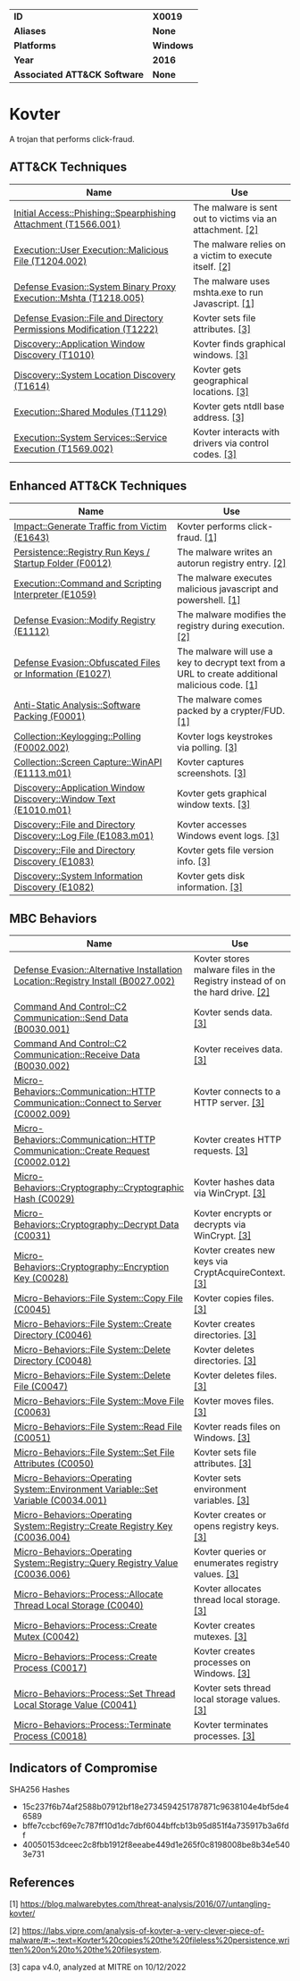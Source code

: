 <table>
<tr>
<td><b>ID</b></td>
<td><b>X0019</b></td>
</tr>
<tr>
<td><b>Aliases</b></td>
<td><b>None</b></td>
</tr>
<tr>
<td><b>Platforms</b></td>
<td><b>Windows</b></td>
</tr>
<tr>
<td><b>Year</b></td>
<td><b>2016</b></td>
</tr>
<tr>
<td><b>Associated ATT&CK Software</b></td>
<td><b>None</b></td>
</tr>
</table>


# Kovter

A trojan that performs click-fraud.


## ATT&CK Techniques

|Name|Use|
|---|---|
|[Initial Access::Phishing::Spearphishing Attachment (T1566.001)](https://attack.mitre.org/techniques/T1566/001/)|The malware is sent out to victims via an attachment. [[2]](#2)|
|[Execution::User Execution::Malicious File (T1204.002)](https://attack.mitre.org/techniques/T1204/002/)|The malware relies on a victim to execute itself. [[2]](#2)|
|[Defense Evasion::System Binary Proxy Execution::Mshta (T1218.005)](https://attack.mitre.org/techniques/T1218/005/)|The malware uses mshta.exe to run Javascript. [[1]](#1)|
|[Defense Evasion::File and Directory Permissions Modification (T1222)](https://attack.mitre.org/techniques/T1222)|Kovter sets file attributes. [[3]](#3)|
|[Discovery::Application Window Discovery (T1010)](https://attack.mitre.org/techniques/T1010)|Kovter finds graphical windows. [[3]](#3)|
|[Discovery::System Location Discovery (T1614)](https://attack.mitre.org/techniques/T1614)|Kovter gets geographical locations. [[3]](#3)|
|[Execution::Shared Modules (T1129)](https://attack.mitre.org/techniques/T1129)|Kovter gets ntdll base address. [[3]](#3)|
|[Execution::System Services::Service Execution (T1569.002)](https://attack.mitre.org/techniques/T1569/002)|Kovter interacts with drivers via control codes. [[3]](#3)|

## Enhanced ATT&CK Techniques

|Name|Use|
|---|---|
|[Impact::Generate Traffic from Victim (E1643)](../impact/generate-traffic-from-victim.md)|Kovter performs click-fraud. [[1]](#1)|
|[Persistence::Registry Run Keys / Startup Folder (F0012)](../persistence/registry-run-keys-startup-folder.md)|The malware writes an autorun registry entry. [[2]](#2)|
|[Execution::Command and Scripting Interpreter (E1059)](../execution/command-and-scripting-interpreter.md)|The malware executes malicious javascript and powershell. [[1]](#1)|
|[Defense Evasion::Modify Registry (E1112)](../defense-evasion/modify-registry.md)|The malware modifies the registry during execution. [[2]](#2)|
|[Defense Evasion::Obfuscated Files or Information (E1027)](../defense-evasion/obfuscated-files-or-information.md)|The malware will use a key to decrypt text from a URL to create additional malicious code. [[1]](#1)|
|[Anti-Static Analysis::Software Packing (F0001)](../anti-static-analysis/software-packing.md)|The malware comes packed by a crypter/FUD. [[1]](#1)|
|[Collection::Keylogging::Polling (F0002.002)](../collection/keylogging.md)|Kovter logs keystrokes via polling. [[3]](#3)|
|[Collection::Screen Capture::WinAPI (E1113.m01)](../collection/screen-capture.md)|Kovter captures screenshots. [[3]](#3)|
|[Discovery::Application Window Discovery::Window Text (E1010.m01)](../discovery/application-window-discovery.md)|Kovter gets graphical window texts. [[3]](#3)|
|[Discovery::File and Directory Discovery::Log File (E1083.m01)](../discovery/file-and-directory-discovery.md)|Kovter accesses Windows event logs. [[3]](#3)|
|[Discovery::File and Directory Discovery (E1083)](../discovery/file-and-directory-discovery.md)|Kovter gets file version info. [[3]](#3)|
|[Discovery::System Information Discovery (E1082)](../discovery/system-information-discovery.md)|Kovter gets disk information. [[3]](#3)|


## MBC Behaviors

|Name|Use|
|---|---|
|[Defense Evasion::Alternative Installation Location::Registry Install (B0027.002)](../defense-evasion/alternative-installation-location.md)|Kovter stores malware files in the Registry instead of on the hard drive. [[2]](#2)|
|[Command And Control::C2 Communication::Send Data (B0030.001)](../command-and-control/c2-communication.md)|Kovter sends data. [[3]](#3)|
|[Command And Control::C2 Communication::Receive Data (B0030.002)](../command-and-control/c2-communication.md)|Kovter receives data. [[3]](#3)|
|[Micro-Behaviors::Communication::HTTP Communication::Connect to Server (C0002.009)](../micro-behaviors/communication/http-communication.md)|Kovter connects to a HTTP server. [[3]](#3)|
|[Micro-Behaviors::Communication::HTTP Communication::Create Request (C0002.012)](../micro-behaviors/communication/http-communication.md)|Kovter creates HTTP requests. [[3]](#3)|
|[Micro-Behaviors::Cryptography::Cryptographic Hash (C0029)](../micro-behaviors/cryptography/cryptographic-hash.md)|Kovter hashes data via WinCrypt. [[3]](#3)|
|[Micro-Behaviors::Cryptography::Decrypt Data (C0031)](../micro-behaviors/cryptography/decrypt-data.md)|Kovter encrypts or decrypts via WinCrypt. [[3]](#3)|
|[Micro-Behaviors::Cryptography::Encryption Key (C0028)](../micro-behaviors/cryptography/encryption-key.md)|Kovter creates new keys via CryptAcquireContext. [[3]](#3)|
|[Micro-Behaviors::File System::Copy File (C0045)](../micro-behaviors/file-system/copy-file.md)|Kovter copies files. [[3]](#3)|
|[Micro-Behaviors::File System::Create Directory (C0046)](../micro-behaviors/file-system/create-directory.md)|Kovter creates directories. [[3]](#3)|
|[Micro-Behaviors::File System::Delete Directory (C0048)](../micro-behaviors/file-system/delete-directory.md)|Kovter deletes directories. [[3]](#3)|
|[Micro-Behaviors::File System::Delete File (C0047)](../micro-behaviors/file-system/delete-file.md)|Kovter deletes files. [[3]](#3)|
|[Micro-Behaviors::File System::Move File (C0063)](../micro-behaviors/file-system/move-file.md)|Kovter moves files. [[3]](#3)|
|[Micro-Behaviors::File System::Read File (C0051)](../micro-behaviors/file-system/read-file.md)|Kovter reads files on Windows. [[3]](#3)|
|[Micro-Behaviors::File System::Set File Attributes (C0050)](../micro-behaviors/file-system/set-file-attributes.md)|Kovter sets file attributes. [[3]](#3)|
|[Micro-Behaviors::Operating System::Environment Variable::Set Variable (C0034.001)](../micro-behaviors/operating-system/environment-variable.md)|Kovter sets environment variables. [[3]](#3)|
|[Micro-Behaviors::Operating System::Registry::Create Registry Key (C0036.004)](../micro-behaviors/operating-system/registry.md)|Kovter creates or opens registry keys. [[3]](#3)|
|[Micro-Behaviors::Operating System::Registry::Query Registry Value (C0036.006)](../micro-behaviors/operating-system/registry.md)|Kovter queries or enumerates registry values. [[3]](#3)|
|[Micro-Behaviors::Process::Allocate Thread Local Storage (C0040)](../micro-behaviors/process/allocate-thread-local-storage.md)|Kovter allocates thread local storage. [[3]](#3)|
|[Micro-Behaviors::Process::Create Mutex (C0042)](../micro-behaviors/process/create-mutex.md)|Kovter creates mutexes. [[3]](#3)|
|[Micro-Behaviors::Process::Create Process (C0017)](../micro-behaviors/process/create-process.md)|Kovter creates processes on Windows. [[3]](#3)|
|[Micro-Behaviors::Process::Set Thread Local Storage Value (C0041)](../micro-behaviors/process/set-thread-local-storage-value.md)|Kovter sets thread local storage values. [[3]](#3)|
|[Micro-Behaviors::Process::Terminate Process (C0018)](../micro-behaviors/process/terminate-process.md)|Kovter terminates processes. [[3]](#3)|

## Indicators of Compromise

SHA256 Hashes
- 15c237f6b74af2588b07912bf18e2734594251787871c9638104e4bf5de46589
- bffe7ccbcf69e7c787ff10d1dc7dbf6044bffcb13b95d851f4a735917b3a6fdf
- 40050153dceec2c8fbb1912f8eeabe449d1e265f0c8198008be8b34e5403e731

## References

<a name="1">[1]</a> https://blog.malwarebytes.com/threat-analysis/2016/07/untangling-kovter/

<a name="2">[2]</a> https://labs.vipre.com/analysis-of-kovter-a-very-clever-piece-of-malware/#:~:text=Kovter%20copies%20the%20fileless%20persistence,written%20on%20to%20the%20filesystem.

<a name="3">[3]</a> capa v4.0, analyzed at MITRE on 10/12/2022

